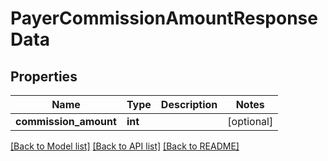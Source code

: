 # PayerCommissionAmountResponseData

## Properties
Name | Type | Description | Notes
------------ | ------------- | ------------- | -------------
**commission_amount** | **int** |  | [optional] 

[[Back to Model list]](../README.md#documentation-for-models) [[Back to API list]](../README.md#documentation-for-api-endpoints) [[Back to README]](../README.md)


